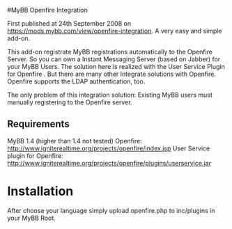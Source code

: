 #MyBB Openfire Integration

First published at 24th September 2008 on https://mods.mybb.com/view/openfire-integration.
A very easy and simple add-on.

This add-on registrate MyBB registrations automatically to the Openfire Server. So you can own a Instant Messaging Server (based on Jabber) for your MyBB Users. The solution here is realized with the User Service Plugin for Openfire . But there are many other Integrate solutions with Openfire. Openfire supports the LDAP authentication, too.

The only problem of this integration solution: Existing MyBB users must manually registering to the Openfire server.

## Requirements
MyBB 1.4 (higher than 1.4 not tested)
Openfire: http://www.igniterealtime.org/projects/openfire/index.jsp
User Service plugin for Openfire: http://www.igniterealtime.org/projects/openfire/plugins/userservice.jar

# Installation

After choose your language simply upload openfire.php to inc/plugins in your MyBB Root.